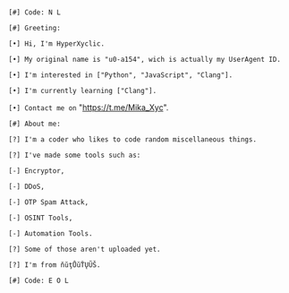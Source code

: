 ```                                                                    ```

``` [#] Code: N L ```

``` [#] Greeting: ```

``` [•] Hi, I'm HyperXyclic. ```

``` [•] My original name is "u0-a154", wich is actually my UserAgent ID. ```

``` [•] I'm interested in ["Python", "JavaScript", "Clang"]. ```

``` [•] I'm currently learning ["Clang"]. ```

```[•] Contact me on``` "https://t.me/Mika_Xyc".

``` [#] About me: ```

``` [?] I'm a coder who likes to code random miscellaneous things. ```

``` [?] I've made some tools such as: ```

``` [-] Encryptor, ```

``` [-] DDoS, ```

``` [-] OTP Spam Attack, ```

``` [-] OSINT Tools, ```

``` [-] Automation Tools. ```

``` [?] Some of those aren't uploaded yet. ```

``` [?] I'm from ňŭţŮŭŤŲŨŠ. ```

``` [#] Code: E O L ```

```                                                                    ```
